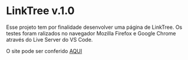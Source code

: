# LinkTree v.1.0

Esse projeto tem por finalidade desenvolver uma página de LinkTree. Os testes foram ralizados no navegador Mozilla Firefox e Google Chrome através do Live Server do VS Code.


O site pode ser conferido [AQUI](https://igor-wolf.github.io/Anime-AI/)
